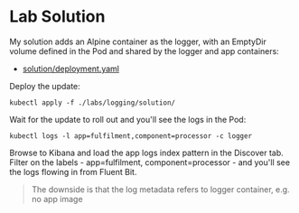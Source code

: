 # Lab Solution

My solution adds an Alpine container as the logger, with an EmptyDir volume defined in the Pod and shared by the logger and app containers:

- [solution/deployment.yaml](./solution/deployment.yaml)

Deploy the update:

```
kubectl apply -f ./labs/logging/solution/
```

Wait for the update to roll out and you'll see the logs in the Pod:

```
kubectl logs -l app=fulfilment,component=processor -c logger
```

Browse to Kibana and load the app logs index pattern in the Discover tab. Filter on the labels - app=fulfilment, component=processor - and you'll see the logs flowing in from Fluent Bit.

> The downside is that the log metadata refers to logger container, e.g. no app image